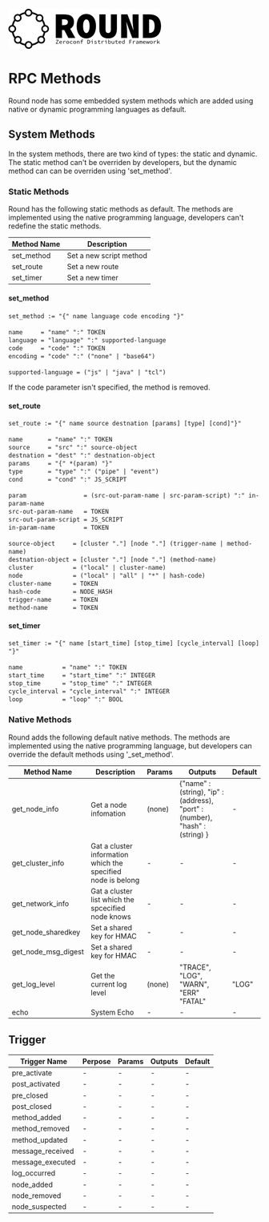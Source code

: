![round_logo](./img/round_logo.png)

# RPC Methods

Round node has some embedded system methods which are added using native or dynamic programming languages as default.

## System Methods

In the system methods, there are two kind of types: the static and dynamic. The static method can't be overriden by developers, but the dynamic method can can be overriden using 'set_method'.

### Static Methods

Round has the following static methods as default. The methods are implemented using the native programming language, developers can't redefine the static methods.

| Method Name | Description |
| --- | --- |
| set_method | Set a new script method |
| set_route | Set a new route |
| set_timer | Set a new timer |

#### set_method

```
set_method := "{" name language code encoding "}"

name     = "name" ":" TOKEN
language = "language" ":" supported-language
code     = "code" ":" TOKEN
encoding = "code" ":" ("none" | "base64")

supported-language = ("js" | "java" | "tcl")
```

If the code parameter isn't specified, the method is removed.

#### set_route

```
set_route := "{" name source destnation [params] [type] [cond]"}"

name       = "name" ":" TOKEN
source     = "src" ":" source-object
destnation = "dest" ":" destnation-object
params     = "{" *(param) "}"
type       = "type" ":" ("pipe" | "event")
cond       = "cond" ":" JS_SCRIPT

param                = (src-out-param-name | src-param-script) ":" in-param-name
src-out-param-name   = TOKEN
src-out-param-script = JS_SCRIPT
in-param-name        = TOKEN

source-object     = [cluster "."] [node "."] (trigger-name | method-name)
destnation-object = [cluster "."] [node "."] (method-name)
cluster           = ("local" | cluster-name)
node              = ("local" | "all" | "*" | hash-code)
cluster-name      = TOKEN
hash-code         = NODE_HASH
trigger-name      = TOKEN
method-name       = TOKEN
```

#### set_timer

```
set_timer := "{" name [start_time] [stop_time] [cycle_interval] [loop] "}"

name           = "name" ":" TOKEN
start_time     = "start_time" ":" INTEGER
stop_time      = "stop_time" ":" INTEGER
cycle_interval = "cycle_interval" ":" INTEGER
loop           = "loop" ":" BOOL
```

### Native Methods

Round adds the following default native methods. The methods are implemented using the native programming language, but developers can override the default methods using '_set_method'.

| Method Name | Description | Params | Outputs | Default |
| --- | --- | --- | --- | --- |
| get_node_info | Get a node infomation | (none) | {"name" : (string), "ip" : (address), "port" : (number),  "hash" : (string) } | - |
| get_cluster_info | Gat a cluster information which the specified node is belong | - | - | - |
| get_network_info | Gat a cluster list which the spcecified node knows | - | - | - |
| get_node_sharedkey | Set a shared key for HMAC | - | - | - |
| get_node_msg_digest | Set a shared key for HMAC | - | - | - |
| get_log_level | Get the current log level | (none) | "TRACE", "LOG", "WARN", "ERR" "FATAL" | "LOG" |
| echo | System Echo | - | - | - |

## Trigger

| Trigger Name | Perpose | Params | Outputs | Default |
| --- | --- | --- | --- | --- |
| pre_activate | - | - | - | - |
| post_activated | - | - | - | - |
| pre_closed | - | - | - | - |
| post_closed | - | - | - | - |
| method_added | - | - | - | - |
| method_removed | - | - | - | - |
| method_updated | - | - | - | - |
| message_received | - | - | - | - |
| message_executed | - | - | - | - |
| log_occurred | - | - | - | - |
| node_added | - | - | - | - |
| node_removed | - | - | - | - |
| node_suspected | - | - | - | - |
